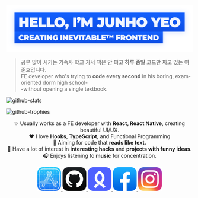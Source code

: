 <a href="https://github.com/junhoyeo">
	<img alt="Hello, I'm Junho Yeo" src="https://github.com/junhoyeo/junhoyeo/raw/master/images/title.png" width="612" />
</a>

> 공부 많이 시키는 기숙사 학교 가서 책은 안 펴고 **하루 종일** 코드만 짜고 있는 여준호입니다.<br />
> FE developer who's trying to **code every second** in his boring, exam-oriented dorm high school-<br />
> -without opening a single textbook.<br />

![github-stats](https://github-readme-stats.vercel.app/api?username=junhoyeo&count_private=true&theme=algolia)

![github-trophies](https://github-profile-trophy.vercel.app/?username=junhoyeo&theme=nord&column=5)

<div align="center" style="text-align:center">
	✨ Usually works as a FE developer with <strong>React, React Native</strong>, creating beautiful UI/UX.<br />	
	♥️ I love <strong>Hooks</strong>, <strong>TypeScript</strong>, and Functional Programming<br />	
	🎯 Aiming for code that <strong>reads like text.</strong><br />
	🏴‍ Have a lot of interest in <strong>interesting hacks</strong> and <strong>projects with funny ideas</strong>.<br />	
	🎧 Enjoys listening to <strong>music</strong> for concentration.<br />
</div>

<br />
<div align="center" style="text-align:center">
	<a href="https://trendy-resume.now.sh">
		<img src="https://raw.githubusercontent.com/junhoyeo/junhoyeo/master/icons/developer.png" width="64" height="64">
	</a>
	<a href="https://github.com/junhoyeo">
		<img src="https://raw.githubusercontent.com/junhoyeo/junhoyeo/master/icons/github.png" width="64" height="64">
	</a>
	<a href="https://www.rocketpunch.com/@jyeo">
		<img src="https://raw.githubusercontent.com/junhoyeo/junhoyeo/master/icons/rocketpunch.png" width="64" height="64">
	</a>
	<a href="https://www.facebook.com/juno3704">
		<img src="https://raw.githubusercontent.com/junhoyeo/junhoyeo/master/icons/facebook.png" width="64" height="64">
	</a>
	<a href="https://www.instagram.com/jyeo_official">
		<img src="https://raw.githubusercontent.com/junhoyeo/junhoyeo/master/icons/instagram.png" width="64" height="64">
	</a>
</div>
